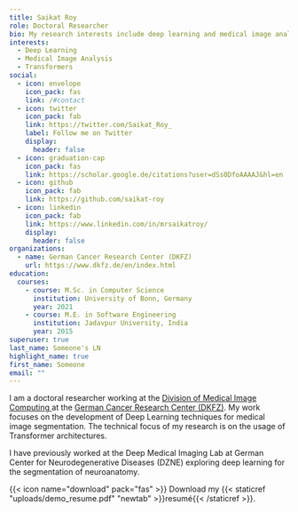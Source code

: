 ```yaml
---
title: Saikat Roy
role: Doctoral Researcher
bio: My research interests include deep learning and medical image analysis.
interests:
  - Deep Learning
  - Medical Image Analysis
  - Transformers
social:
  - icon: envelope
    icon_pack: fas
    link: /#contact
  - icon: twitter
    icon_pack: fab
    link: https://twitter.com/Saikat_Roy_
    label: Follow me on Twitter
    display:
      header: false
  - icon: graduation-cap
    icon_pack: fas
    link: https://scholar.google.de/citations?user=dSs0DfoAAAAJ&hl=en
  - icon: github
    icon_pack: fab
    link: https://github.com/saikat-roy
  - icon: linkedin
    icon_pack: fab
    link: https://www.linkedin.com/in/mrsaikatroy/
    display:
      header: false
organizations:
  - name: German Cancer Research Center (DKFZ)
    url: https://www.dkfz.de/en/index.html
education:
  courses:
    - course: M.Sc. in Computer Science
      institution: University of Bonn, Germany
      year: 2021
    - course: M.E. in Software Engineering
      institution: Jadavpur University, India
      year: 2015
superuser: true
last_name: Someone's LN
highlight_name: true
first_name: Someone
email: ""
---
```

I﻿ am a doctoral researcher working at the [Division of Medical Image Computing ](https://www.dkfz.de/en/mic/index.php) at the [German Cancer Research Center (DKFZ)](https://www.dkfz.de/en/index.html). My work focuses on the development of Deep Learning techniques for medical image segmentation. The technical focus of my research is on the usage of Transformer architectures.

I﻿ have previously worked at the Deep Medical Imaging Lab at German Center for Neurodegenerative Diseases (DZNE) exploring deep learning for the segmentation of neuroanatomy.

{{< icon name="download" pack="fas" >}} Download my {{< staticref "uploads/demo_resume.pdf" "newtab" >}}resumé{{< /staticref >}}.